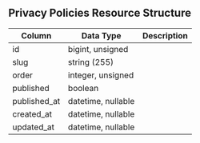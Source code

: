 ## Privacy Policies Resource Structure

| Column | Data Type | Description |
| ------ | --------- | ----------- |
| id | bigint, unsigned |  |
| slug | string (255) |  |
| order | integer, unsigned |  |
| published | boolean |  |
| published_at | datetime, nullable |  |
| created_at | datetime, nullable |  |
| updated_at | datetime, nullable |  |

